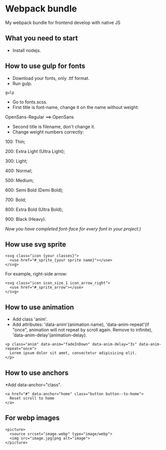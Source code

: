 # Webpack bundle

My webpack bundle for frontend develop with native JS

## What you need to start

* Install nodejs.

## How to use gulp for fonts

- Download your fonts, only .ttf format.
- Run gulp.

````
gulp
````

- Go to fonts.scss.
- First title is font-name, change it on the name without weight:

<p>OpenSans-Regular ==> OpenSans</p>

- Second title is filename, don't change it.
- Change weight numbers correctly:

100: Thin;

200: Extra Light (Ultra Light);

300: Light;

400: Normal;

500: Medium;

600: Semi Bold (Demi Bold);

700: Bold;

800: Extra Bold (Ultra Bold);

900: Black (Heavy).

*Now you have completed font-face for every font in your project:)*

## How use svg sprite

````
<svg class="icon {your classes}">
  <use href="#_sprite_{your sprite name}"></use>
</svg>
````

For example, right-side arrow:

````
<svg class="icon icon_size_1 icon_arrow_right">
  <use href="#_sprite_arrow"></use>
</svg>
````

## How to use animation

* Add class 'anim'.
* Add attributes: 'data-anim'(animation name),
  'data-anim-repeat'(if "once", animation will not repeat by scroll again. Remove to infinite),
  'data-anim-delay'(animation-delay).

````
<p class="anim" data-anim="fadeInDown" data-anim-delay="3s" data-anim-repeat="once">
  Lorem ipsum dolor sit amet, consectetur adipisicing elit.
</p>
````

## How to use anchors

*Add data-anchor="class".

````
<a href="#" data-anchor="home" class="button button--to-home">
  Reset scroll to home
</a>
````

## For webp images

````
<picture>
  <source srcset="image.webp" type="image/webp">
  <img src="image.jpg|png alt="image">
</picture>
````
